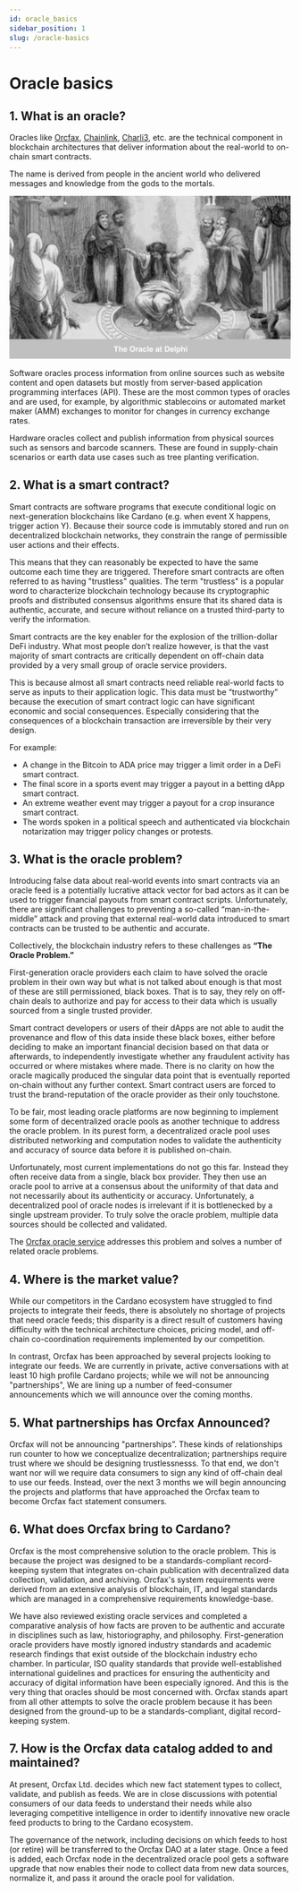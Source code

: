 ```yaml
---
id: oracle_basics
sidebar_position: 1
slug: /oracle-basics
---
```


# Oracle basics

## 1. What is an oracle?
Oracles like [Orcfax](https://orcfax.io/), [Chainlink](https://chain.link), [Charli3](https://charli3.io), etc. are the technical component in blockchain architectures that deliver information about the real-world to on-chain smart contracts.

The name is derived from people in the ancient world who delivered messages and knowledge from the gods to the mortals.

![The oracle at Delphi](/img/oracle-of-delphi-bw.png)

Software oracles process information from online sources such as website content and open datasets but mostly from server-based application programming interfaces (API). These are the most common types of oracles and are used, for example, by algorithmic stablecoins or automated market maker (AMM) exchanges to monitor for changes in currency exchange rates.

Hardware oracles collect and publish information from physical sources such as sensors and barcode scanners. These are found in supply-chain scenarios or earth data use cases such as tree planting verification.

## 2. What is a smart contract?
Smart contracts are software programs that execute conditional logic on next-generation blockchains like Cardano  (e.g. when event X happens, trigger action Y).  Because their source code is immutably stored and run on decentralized blockchain networks, they constrain the range of permissible user actions and their effects.

This means that they can reasonably be expected to have the same outcome each time they are triggered. Therefore smart contracts are often referred to as having "trustless" qualities. The term "trustless" is a popular word to characterize blockchain technology because its cryptographic proofs and distributed consensus algorithms ensure that its shared data is authentic, accurate, and secure without reliance on a trusted third-party to verify the information.

Smart contracts are the key enabler for the explosion of the trillion-dollar DeFi industry. What most people don’t realize however, is that the vast majority of smart contracts are critically dependent on off-chain data provided by a very small group of oracle service providers.

This is because almost all smart contracts need reliable real-world facts to serve as inputs to their application logic. This data must be “trustworthy” because the execution of smart contract logic can have significant economic and social consequences. Especially considering that the consequences of a blockchain transaction are irreversible by their very design.

For example:
* A change in the Bitcoin to ADA price may trigger a limit order in a DeFi smart contract.
* The final score in a sports event may trigger a payout in a betting dApp smart contract.
* An extreme weather event may trigger a payout for a crop insurance smart contract.
* The words spoken in a political speech and authenticated via blockchain notarization may trigger policy changes or protests.

## 3. What is the oracle problem?
Introducing false data about real-world events into smart contracts via an oracle feed is a potentially lucrative attack vector for bad actors as it can be used to trigger financial payouts from smart contract scripts. Unfortunately, there are significant challenges to preventing a so-called “man-in-the-middle” attack and proving that external real-world data introduced to smart contracts can be trusted to be authentic and accurate.

Collectively, the blockchain industry refers to these challenges as **“The Oracle Problem.”**

First-generation oracle providers each claim to have solved the oracle problem in their own way but what is not talked about enough is that most of these are still permissioned, black boxes. That is to say, they rely on off-chain deals to authorize and pay for access to their data which is usually sourced from a single trusted provider.

Smart contract developers or users of their dApps are not able to audit the provenance and flow of this data inside these black boxes, either before deciding to make an important financial decision based on that data or afterwards, to independently investigate whether any fraudulent activity has occurred or where mistakes where made. There is no clarity on how the oracle magically produced the singular data point that is eventually reported on-chain without any further context. Smart contract users are forced to trust the brand-reputation of the oracle provider as their only touchstone.

To be fair, most leading oracle platforms are now beginning to implement some form of decentralized oracle pools as another technique to address the oracle problem. In its purest form, a decentralized oracle pool uses distributed networking and computation nodes to validate the authenticity and accuracy of source data before it is published on-chain.

Unfortunately, most current implementations do not go this far. Instead they often receive data from a single, black box provider. They then use an oracle pool to arrive at a consensus about the uniformity of that data and not necessarily about its authenticity or accuracy. Unfortunately, a decentralized pool of oracle nodes is irrelevant if it is bottlenecked by a single upstream provider. To truly solve the oracle problem, multiple data sources should be collected and validated.

The [Orcfax oracle service](solution) addresses this problem and solves a number of related oracle problems.

## 4. Where is the market value?

While our competitors in the Cardano ecosystem have struggled to find projects to integrate their feeds, there is absolutely no shortage of projects that need oracle feeds; this disparity is a direct result of customers having difficulty with the technical architecture choices, pricing model, and off-chain co-coordination requirements implemented by our competition.

In contrast, Orcfax has been approached by several projects looking to integrate our feeds. We are currently in private, active conversations with at least 10 high profile Cardano projects; while we will not be announcing "partnerships", We are lining up a number of feed-consumer announcements which we will announce over the coming months.

## 5. What partnerships has Orcfax Announced?

Orcfax will not be announcing "partnerships”. These kinds of relationships run counter to how we conceptualize decentralization; partnerships require trust where we should be designing trustlessnesss. To that end, we don't want nor will we require data consumers to sign any kind of off-chain deal to use our feeds. Instead, over the next 3 months we will begin announcing the projects and platforms that have approached the Orcfax team to become Orcfax fact statement consumers.

## 6. What does Orcfax bring to Cardano?

Orcfax is the most comprehensive solution to the oracle problem. This is because the project was designed to be a standards-compliant record-keeping system that integrates on-chain publication with decentralized data collection, validation, and archiving. Orcfax's system requirements were derived from an extensive analysis of blockchain, IT, and legal standards which are managed in a comprehensive requirements knowledge-base.

We have also reviewed existing oracle services and completed a comparative analysis of how facts are proven to be authentic and accurate in disciplines such as law, historiography, and philosophy. First-generation oracle providers have mostly ignored industry standards and academic research findings that exist outside of the blockchain industry echo chamber. In particular, ISO quality standards that provide well-established international guidelines and practices for ensuring the authenticity and accuracy of digital information have been especially ignored. And this is the very thing that oracles should be most concerned with. Orcfax stands apart from all other attempts to solve the oracle problem because it has been designed from the ground-up to be a standards-compliant, digital record-keeping system.

## 7. How is the Orcfax data catalog added to and maintained?

At present, Orcfax Ltd. decides which new fact statement types to collect, validate, and publish as feeds. We are in close discussions with potential consumers of our data feeds to understand their needs while also leveraging competitive intelligence in order to identify innovative new oracle feed products to bring to the Cardano ecosystem.

The governance of the network, including decisions on which feeds to host (or retire) will be transferred to the Orcfax DAO at a later stage. Once a feed is added, each Orcfax node in the decentralized oracle pool gets a software upgrade that now enables their node to collect data from new data sources, normalize it, and pass it around the oracle pool for validation.
